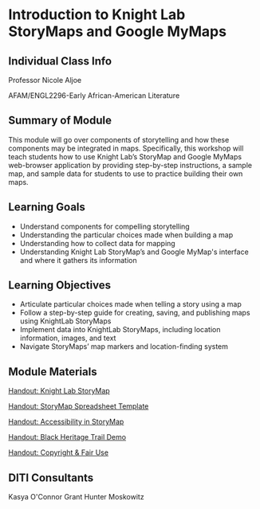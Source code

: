 <h1>Introduction to Knight Lab StoryMaps and Google MyMaps</h1>
<h2>Individual Class Info</h2>

Professor Nicole Aljoe

AFAM/ENGL2296-Early African-American Literature

<h2>Summary of Module</h2>

This module will go over components of storytelling and how these components may be integrated in maps. Specifically, this workshop will teach students how to use Knight Lab’s StoryMap and Google MyMaps web-browser application by providing step-by-step instructions, a sample map, and sample data for students to use to practice building their own maps. 

<h2>Learning Goals</h2>

* Understand components for compelling storytelling 
* Understanding the particular choices made when building a map
* Understanding how to collect data for mapping
* Understanding Knight Lab StoryMap’s and Google MyMap's interface and where it gathers its information

<h2>Learning Objectives</h2>

* Articulate particular choices made when telling a story using a map 
* Follow a step-by-step guide for creating, saving, and publishing maps using KnightLab StoryMaps
* Implement data into KnightLab StoryMaps, including location information, images, and text
* Navigate StoryMaps’ map markers and location-finding system 

<h2>Module Materials</h2>

[Knight Lab StoryMap and Google MyMaps Presentation Slides]: https://github.com/NULabNortheastern/digitalassignmentshowcase/blob/main/mapping/fa23-Aljoe-AFAM_ENGL2296-storymap_googlemymaps/Intro%20to%20Google%20MyMaps%20%26%20KnightLab.pdf

[Handout: Knight Lab StoryMap](https://github.com/NULabNortheastern/digitalassignmentshowcase/blob/master/handouts/mapping/Handout-StoryMap.pdf)

[Handout: StoryMap Spreadsheet Template](https://github.com/NULabNortheastern/digitalassignmentshowcase/blob/master/handouts/mapping/Handout-StoryMap_Spreadsheet_Template.pdf)

[Handout: Accessibility in StoryMap](https://github.com/NULabNortheastern/digitalassignmentshowcase/blob/master/handouts/mapping/Handout-Accessibility_StoryMap.pdf)

[Handout: Black Heritage Trail Demo](https://github.com/NULabNortheastern/digitalassignmentshowcase/blob/master/handouts/mapping/Handout-Black_Heritage_Trail.pdf)

[Handout: Copyright & Fair Use](https://github.com/NULabNortheastern/digitalassignmentshowcase/blob/master/handouts/Copyright-Fair-Use.pdf)

<h2>DITI Consultants</h2>

Kasya O'Connor Grant
Hunter Moskowitz



